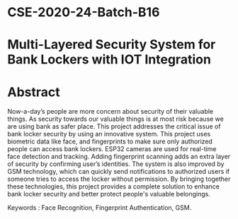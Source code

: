# CSE-2020-24-Batch-B16
# Multi-Layered Security System for Bank Lockers with IOT Integration
# Abstract

Now-a-day’s people are more concern about security of their valuable things. As security towards our valuable things is at most risk because we are using bank as safer place. This project addresses the critical issue of bank locker security by using an innovative system. This project uses biometric data like face, and fingerprints to make sure only authorized people can access bank lockers. ESP32 cameras are used for real-time face detection and tracking. Adding fingerprint scanning adds an extra layer of security by confirming user’s identities. The system is also improved by GSM technology, which can quickly send notifications to authorized users if someone tries to access the locker without permission. By bringing together these technologies, this project provides a complete solution to enhance bank locker security and better protect people's valuable belongings.

Keywords : Face Recognition, Fingerprint Authentication, GSM.
